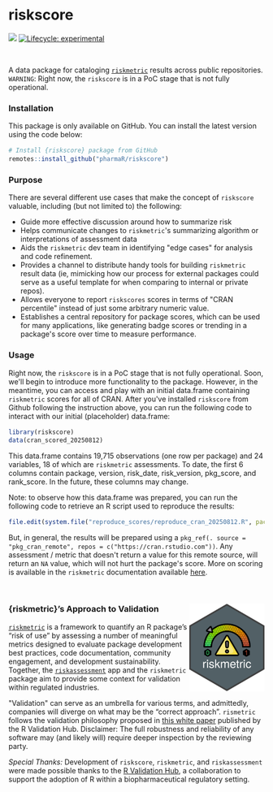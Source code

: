 
# riskscore

<!-- badges: start -->
[<img
src="https://img.shields.io/badge/Slack-RValidationHub-blue?style=flat&logo=slack">](https://RValidationHub.slack.com)
[![Lifecycle:
experimental](https://img.shields.io/badge/lifecycle-experimental-orange.svg)](https://lifecycle.r-lib.org/articles/stages.html#experimental)
<!-- badges: end -->

<br>

A data package for cataloging
[`riskmetric`](https://github.com/pharmaR/riskmetric) results across public
repositories. `WARNING`: Right now, the `riskscore` is in a PoC stage that is not fully operational. 

### Installation

This package is only available on GitHub. You can install the latest version
using the code below:

``` r
# Install {riskscore} package from GitHub
remotes::install_github("pharmaR/riskscore")

```

### Purpose

There are several different use cases that make the concept of `riskscore` 
valuable, including (but not limited to) the following:

- Guide more effective discussion around how to summarize risk
- Helps communicate changes to `riskmetric`'s summarizing algorithm or interpretations of assessment data
- Aids the `riskmetric` dev team in identifying "edge cases" for analysis and code refinement.
- Provides a channel to distribute handy tools for building `riskmetric` result data (ie, mimicking how our process for external packages could serve as a useful template for when comparing to internal or private repos).
- Allows everyone to report `riskscores` scores in terms of "CRAN percentile" instead of just some arbitrary numeric value.
- Establishes a central repository for package scores, which can be used for many applications, like generating badge scores or trending in a package's score over time to measure performance.


### Usage

Right now, the `riskscore` is in a PoC stage that is not fully operational. 
Soon, we'll begin to introduce more functionality to the package. However, in
the meantime, you can access and play with an initial data.frame containing
`riskmetric` scores for all of CRAN. After you've installed `riskscore` from
Github following the instruction above, you can run the following code to
interact with our initial (placeholder) data.frame:

```r
library(riskscore)
data(cran_scored_20250812)
```

This data.frame contains 19,715 observations (one row per package) and 24 
variables, 18 of which are `riskmetric` assessments. To date, the first 6
columns contain package, version, risk_date, risk_version, pkg_score, and 
rank_score. In the future, these columns may change.

Note: to observe how this data.frame was prepared, you can run the following
code to retrieve an R script used to reproduce the results:

```r
file.edit(system.file("reproduce_scores/reproduce_cran_20250812.R", package = "riskscore"))
```

But, in general, the results will be prepared using a 
`pkg_ref(. source = "pkg_cran_remote", repos = c("https://cran.rstudio.com"))`. 
Any assessment / metric that doesn't return a value for this remote source, will
return an `NA` value, which will not hurt the package's score. More on scoring
is available in the `riskmetric` documentation available [here](https://pharmar.github.io/riskmetric/articles/riskmetric.html#score-our-metrics).


<br>

### {riskmetric}’s Approach to Validation <a href='https://pharmar.github.io/riskmetric/'><img src="man/figures/hex-riskmetric-aspconfig.png" align="right" height="172" style="float:right; height:172px;"/></a>

[`riskmetric`](https://github.com/pharmaR/riskmetric) is a framework to quantify
an R package’s “risk of use” by assessing a number of meaningful metrics
designed to evaluate package development best practices, code documentation,
community engagement, and development sustainability. Together, the
[`riskassessment`](https://github.com/pharmaR/riskassessment) app and the
`riskmetric` package aim to provide some context for validation within regulated
industries.

"Validation" can serve as an umbrella for various terms, and admittedly,
companies will diverge on what may be the “correct approach”. `rismetric`
follows the validation philosophy proposed in [this white
paper](https://www.pharmar.org/white-paper/) published by the R Validation Hub.
Disclaimer: The full robustness and reliability of any software may (and likely
will) require deeper inspection by the reviewing party.

*Special Thanks:* Development of `riskscore`, `riskmetric`, and  `riskassessment`
were made possible thanks to the [R Validation
Hub](https://www.pharmar.org/about/), a collaboration to support the adoption of
R within a biopharmaceutical regulatory setting.

<br>

<br>

<br>
